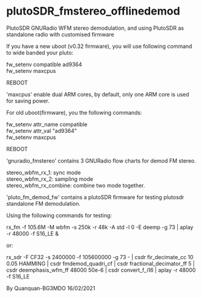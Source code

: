 # plutoSDR_fmstereo_offlinedemod
PlutoSDR GNURadio WFM stereo demodulation, and using PlutoSDR as standalone radio with customised firmware

If you have a new uboot (v0.32 firmware), you will use following command to wide banded your pluto:

fw_setenv compatible ad9364\
fw_setenv maxcpus

REBOOT

'maxcpus' enable dual ARM cores, by default, only one ARM core is used for saving power.

For old uboot(firmware), you the following commands:

fw_setenv attr_name compatible\
fw_setenv attr_val "ad9364"\
fw_setenv maxcpus

REBOOT

'gnuradio_fmstereo' contains 3 GNURadio flow charts for demod FM stereo. 

stereo_wbfm_rx_1: sync mode\
stereo_wbfm_rx_2: sampling mode\
stereo_wbfm_rx_combine: combine two mode together.

'pluto_fm_demod_fw' contains a plutoSDR firmware for testing plutosdr standalone FM demodulation.

Using the following commands for testing:

rx_fm -f 105.6M -M wbfm -s 250k -r 48k -A std -l 0 -E deemp -g 73 | aplay -r 48000 -f S16_LE &

or:

rx_sdr  -F CF32 -s 2400000 -f 105600000 -g 73 -  | csdr fir_decimate_cc 10 0.05 HAMMING | csdr fmdemod_quadri_cf | csdr fractional_decimator_ff 5  | csdr deemphasis_wfm_ff 48000 50e-6 | csdr convert_f_i16 | aplay -r 48000 -f S16_LE

By Quanquan-BG3MDO 16/02/2021

